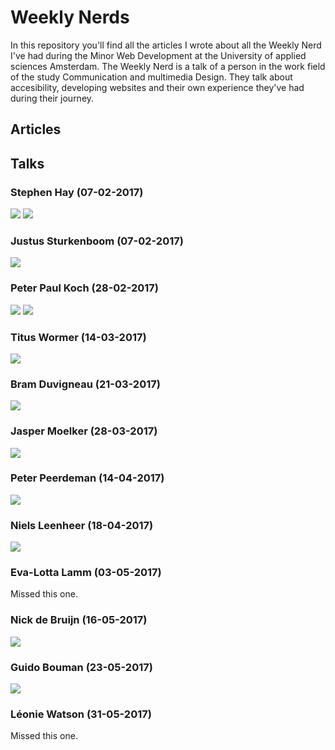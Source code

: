 # Weekly Nerds
In this repository you'll find all the articles I wrote about all the Weekly Nerd I've had during the Minor Web Development at the University of applied sciences Amsterdam. The Weekly Nerd is a talk of a person in the work field of the study Communication and multimedia Design. They talk about accesibility, developing websites and their own experience they've had during their journey.

## Articles 



## Talks 

### Stephen Hay (07-02-2017)  
![](https://github.com/rvdpas/weekly-nerd/blob/master/images/steven-hay-part-1.jpg)
![](https://github.com/rvdpas/weekly-nerd/blob/master/images/steven-hay-part-2.jpg)

### Justus Sturkenboom (07-02-2017)  
![](https://github.com/rvdpas/weekly-nerd/blob/master/images/justus-sketchnoting.jpg)

### Peter Paul Koch (28-02-2017)  
![](https://github.com/rvdpas/weekly-nerd/blob/master/images/ppk-part-1.jpg)
![](https://github.com/rvdpas/weekly-nerd/blob/master/images/ppk-part-2.jpg)

### Titus Wormer (14-03-2017)  
![](https://github.com/rvdpas/weekly-nerd/blob/master/images/titus-git.jpg)

### Bram Duvigneau (21-03-2017)  
![](https://github.com/rvdpas/weekly-nerd/blob/master/images/bram-Duvigneau.jpg)

### Jasper Moelker (28-03-2017)  
![](https://github.com/rvdpas/weekly-nerd/blob/master/images/jasper-voorhoede.jpg)

### Peter Peerdeman (14-04-2017)  
![](https://github.com/rvdpas/weekly-nerd/blob/master/images/peter-peerdeman.jpg)

### Niels Leenheer (18-04-2017)  
![](https://github.com/rvdpas/weekly-nerd/blob/master/images/niels-leenheer.jpg)

### Eva-Lotta Lamm (03-05-2017)  
Missed this one.

### Nick de Bruijn (16-05-2017)  
![](https://github.com/rvdpas/weekly-nerd/blob/master/images/nick-lifely.jpg)

### Guido Bouman (23-05-2017)  
![](https://github.com/rvdpas/weekly-nerd/blob/master/images/guido-bouwman-q42.jpg)

### Léonie Watson (31-05-2017)  
Missed this one.

